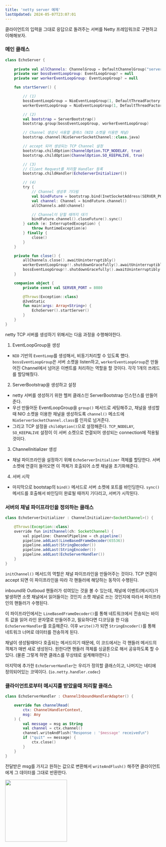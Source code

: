 ```yaml
---
title: 'netty server 예제'
lastUpdated: 2024-05-07T23:07:01
---
```


클라이언트의 입력을 그대로 응답으로 돌려주는 서버를 Netty 프레임워크로 구현하고 이해해보자.

### 메인 클래스

```kotlin
class EchoServer {
    
    private val allChannels: ChannelGroup = DefaultChannelGroup("server", GlobalEventExecutor.INSTANCE)
    private var bossEventLoopGroup: EventLoopGroup? = null
    private var workerEventLoopGroup: EventLoopGroup? = null

    fun startServer() {

        // (1)
        bossEventLoopGroup = NioEventLoopGroup(1, DefaultThreadFactory("boss"))
        workerEventLoopGroup = NioEventLoopGroup(1, DefaultThreadFactory("worker"))

        // (2)
        val bootstrap = ServerBootstrap()
        bootstrap.group(bossEventLoopGroup, workerEventLoopGroup)

        // Channel 생성시 사용할 클래스 (NIO 소켓을 이용한 채널)
        bootstrap.channel(NioServerSocketChannel::class.java)

        // accept 되어 생성되는 TCP Channel 설정
        bootstrap.childOption(ChannelOption.TCP_NODELAY, true)
        bootstrap.childOption(ChannelOption.SO_KEEPALIVE, true)

        // (3)
        // Client Request를 처리할 Handler 등록
        bootstrap.childHandler(EchoServerInitializer())

        // (4)
        try {
            // Channel 생성후 기다림
            val bindFuture = bootstrap.bind(InetSocketAddress(SERVER_PORT)).sync()
            val channel: Channel = bindFuture.channel()
            allChannels.add(channel)

            // Channel이 닫힐 때까지 대기
            bindFuture.channel().closeFuture().sync()
        } catch (e: InterruptedException) {
            throw RuntimeException(e)
        } finally {
            close()
        }
    }

    private fun close() {
        allChannels.close().awaitUninterruptibly()
        workerEventLoopGroup!!.shutdownGracefully().awaitUninterruptibly()
        bossEventLoopGroup!!.shutdownGracefully().awaitUninterruptibly()
    }

    companion object {
        private const val SERVER_PORT = 8080

        @Throws(Exception::class)
        @JvmStatic
        fun main(args: Array<String>) {
            EchoServer().startServer()
        }
    }
}
```

netty TCP 서버를 생성하기 위해서는 다음 과정을 수행해야한다.

1. EventLoopGroup을 생성
  - `NIO` 기반의 `EventLoop`를 생성해서, 비동기처리할 수 있도록 헀다. `bossEventLoopGroup`은 서버 소켓을 listen하고, `workerEventLoopGroup`은 만들어진 Channel에서 넘어온 이벤트를 처리하는 역할을 할 것이다. 각각 1개의 쓰레드를 할당해줬다.

2. ServerBootstrap을 생성하고 설정
  - netty 서버를 생성하기 위한 헬퍼 클래스인 ServerBootstrap 인스턴스를 만들어준다.
  - 우선 만들어둔 EventLoopGroup을 `group()` 메서드로 세팅해주고, 채널을 생성할 때 NIO 소켓을 이용한 채널을 생성하도록 `channel()` 메소드에 `NioServerSocketChannel.class`를 인자로 넘겨준다.
  - 그리고 TCP 설정을 `childOption()`으로 설정해준다. `TCP_NODELAY`, `SO_KEEPALIVE` 설정이 이 서버 소켓으로 연결되어 생성되는 connection에 적용될 것이다.

3. ChannelInitializer 생성
  - 채널 파이프라인을 설정하기 위해 `EchoServerInitializer` 객체를 할당한다. 서버 소켓에 연결이 들어오면 이 객체가 호출되어 소켓 채널을 초기화해준다.

4. 서버 시작
  - 마지막으로 bootstap의 `bind()` 메서드로 서버 소켓에 포트를 바인딩한다. `sync()` 메서드를 호출해서 바인딩이 완료될 때까지 기다리고, 서버가 시작된다.

### 서버의 채널 파이프라인을 정의하는 클래스

```java
class EchoServerInitializer : ChannelInitializer<SocketChannel>() {

    @Throws(Exception::class)
    override fun initChannel(ch: SocketChannel) {
        val pipeline: ChannelPipeline = ch.pipeline()
        pipeline.addLast(LineBasedFrameDecoder(65536))
        pipeline.addLast(StringDecoder())
        pipeline.addLast(StringEncoder())
        pipeline.addLast(EchoServerHandler())
    }
}
```

`initChannel()` 메서드의 역할은 채널 파이프라인을 만들어주는 것이다. TCP 연결이 accept 되면 이 파이프라인을 따라 각 핸들러에 해당하는 동작이 수행된다.

inbound와 Outboud 핸들러가 섞여있는 것을 볼 수 있는데, 채널에 이벤트(메시지)가 발생하면 소켓 채널에서 읽어들이는 것인지 소켓 채널로 쓰는 것인지에 따라서 파이프라인의 핸들러가 수행된다.

이 파이프라인에서는 `LineBasedFrameDecoder()`를 통해 네트워크에서 전송되는 바이트 값을 읽어 라인 문자열로 만들어주고, 필요하다면 디코딩을 한 다음 `EchoServerHandler`를 호출해준다. 이후 `write()`가 되면 `StringEncoder()`를 통해 네트워크 너머로 데이터를 전송하게 된다.

채널이 생성될때마다 호출되는 메서드이기 때문에, 이 코드에서는 각 핸들러 메서드의 객체가 매번 새로 생성된다. 원한다면 핸들러 객체를 싱글톤으로 해서 공유하도록 할 수 있다. (물론 그렇게 하면 클래스를 무상태로 설계해야한다.)

마지막에 추가한 `EchoServerHandler`는 우리가 정의할 클래스이고, 나머지는 네티에 정의되어있는 코덱이다. (`io.netty.handler.codec`)

### 클라이언트로부터 메시지를 받았을때 처리할 클래스

```kotlin
class EchoServerHandler : ChannelInboundHandlerAdapter() {

    override fun channelRead(
        ctx: ChannelHandlerContext,
        msg: Any
    ) {
        val message = msg as String
        val channel = ctx.channel()
        channel.writeAndFlush("Response : '$message' received\n")
        if ("quit" == message) {
            ctx.close()
        }
    }
}
```

전달받은 msg를 가지고 원하는 값으로 변환해서 `writeAndFlush()` 해주면 클라이언트에게 그 데이터를 그대로 반환한다.

<img src="https://user-images.githubusercontent.com/81006587/218368972-245a5bcb-493a-4a01-bd37-89d612b739f7.png" height="200px">
